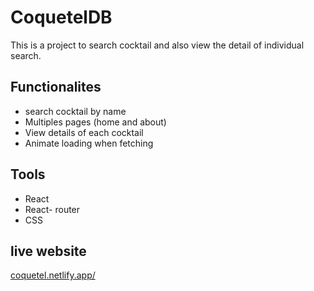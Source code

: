 
# CoquetelDB

This is a project to search cocktail and also view the detail of individual search. 




## Functionalites
- search cocktail by name
- Multiples pages (home and about)
- View details of each cocktail
- Animate loading when fetching


## Tools
- React
- React- router
- CSS

## live website
[coquetel.netlify.app/](https://coquetel.netlify.app/)
